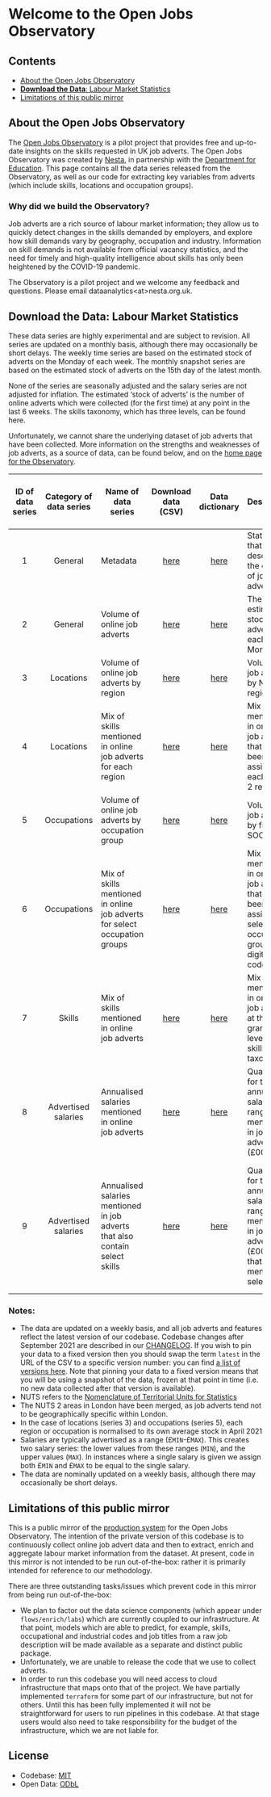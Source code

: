 # Welcome to the Open Jobs Observatory

## Contents
  * [About the Open Jobs Observatory](#about-the-open-jobs-observatory)
  * [**Download the Data**: Labour Market Statistics](#download-the-data-labour-market-statistics)
  * [Limitations of this public mirror](#limitations-of-this-public-mirror)

## About the Open Jobs Observatory

The [Open Jobs Observatory](https://www.nesta.org.uk/data-visualisation-and-interactive/open-jobs-observatory) is a pilot project that provides free and up-to-date insights on the skills requested in UK job adverts. The Open Jobs Observatory was created by [Nesta](http://www.nesta.org.uk/), in partnership with the [Department for Education](https://www.gov.uk/government/organisations/department-for-education). This page contains all the data series released from the Observatory, as well as our code for extracting key variables from adverts (which include skills, locations and occupation groups).

### Why did we build the Observatory?

Job adverts are a rich source of labour market information; they allow us to quickly detect changes in the skills demanded by employers, and explore how skill demands vary by geography, occupation and industry. Information on skill demands is not available from official vacancy statistics, and the need for timely and high-quality intelligence about skills has only been heightened by the COVID-19 pandemic. 

The Observatory is a pilot project and we welcome any feedback and questions. Please email dataanalytics\<at\>nesta.org.uk.


## **Download the Data**: Labour Market Statistics

These data series are highly experimental and are subject to revision. All series are updated on a monthly basis, although there may occasionally be short delays. The weekly time series are based on the estimated stock of adverts on the Monday of each week. The monthly snapshot series are based on the estimated stock of adverts on the 15th day of the latest month. 

None of the series are seasonally adjusted and the salary series are not adjusted for inflation. The estimated ‘stock of adverts’ is the number of online adverts which were collected (for the first time) at any point in the last 6 weeks. The skills taxonomy, which has three levels, can be found here.

Unfortunately, we cannot share the underlying dataset of job adverts that have been collected. More information on the strengths and weaknesses of job adverts, as a source of data, can be found below, and on the [home page for the Observatory](https://www.nesta.org.uk/data-visualisation-and-interactive/open-jobs-observatory/).

| ID of data series 	| Category of data series 	| Name of data series 	| Download data (CSV) 	| Data dictionary 	| Description 	| Weekly time series or monthly snapshot 	| Normalised to April 2021? (see note below) 	| Notes 	|
|:---:	|:---:	|---	|:---:	|:---:	|---	|:---:	|:---:	|---	|
| 1 	| General 	| Metadata 	| [here](path/to/list/csv) 	| [here](path/to/list/datadict)	| Statistics that describe the dataset of job adverts 	| - 	|  	|  	|
| 2 	| General 	| Volume of online job adverts  	| [here](path/to/list/csv) 	| [here](path/to/list/datadict)	| The estimated stock of adverts on each Monday. 	| Weekly time series 	| Y 	|  	|
| 3 	| Locations 	| Volume of online job adverts by region 	| [here](path/to/list/csv) 	| [here](path/to/list/datadict)	| Volume of job adverts by NUTS 2 regions. 	| Weekly time series 	| Y 	|  	|
| 4 	| Locations 	| Mix of skills mentioned in online job adverts for each region 	| [here](path/to/list/csv) 	| [here](path/to/list/datadict) | Mix of skills mentioned in online job adverts that have been assigned to each NUTS 2 region 	| Monthly snapshot 	|  	|  	|
| 5 	| Occupations 	| Volume of online job adverts by occupation group 	| [here](path/to/list/csv) 	| [here](path/to/list/datadict)	| Volume of job adverts by first digit SOC code  	| Weekly time series 	| Y 	|  	|
| 6 	| Occupations 	| Mix of skills mentioned in online job adverts for select occupation groups 	| [here](path/to/list/csv) 	| [here](path/to/list/datadict)  	| Mix of skills mentioned in online job adverts that have been assigned to select occupation groups (4-digit SOC codes) 	| Monthly snapshot 	|  	| The occupation groups chosen were those which had the largest number of adverts assigned to them.  	|
| 7 	| Skills 	| Mix of skills mentioned in online job adverts 	| [here](path/to/list/csv) 	| [here](path/to/list/datadict) 	| Mix of skills mentioned, in online job adverts, at the most granular level of the skills taxonomy 	| Monthly snapshot 	|  	|  	|
| 8 	| Advertised salaries 	| Annualised salaries mentioned in online job adverts 	| [here](path/to/list/csv) 	| [here](path/to/list/datadict)	| Quartiles for the annualised salary ranges mentioned in job adverts (£000s pa) 	| Weekly time series 	|  	|  	|
| 9 	| Advertised salaries 	| Annualised salaries mentioned in job adverts that also contain select skills 	| [here](path/to/list/csv) 	| [here](path/to/list/datadict) 	| Quartiles for the annualised salary ranges mentioned in job adverts (£000s pa) that also mention select skills 	| Monthly snapshot 	|  	| The skills chosen are those individual skills that were mentioned most frequently in the monthly stock of adverts 	|

### Notes:

* The data are updated on a weekly basis, and all job adverts and features reflect the latest version of our codebase. Codebase changes after September 2021 are described in our [CHANGELOG](CHANGELOG). If you wish to pin your data to a fixed version then you should swap the term `latest` in the URL of the CSV to a specific version number: you can find [a list of versions here](path/to/list/of/versions). Note that pinning your data to a fixed version means that you will be using a snapshot of the data, frozen at that point in time (i.e. no new data collected after that version is available).
* NUTS refers to the [Nomenclature of Territorial Units for Statistics](https://ec.europa.eu/eurostat/web/nuts/background)
* The NUTS 2 areas in London have been merged, as job adverts tend not to be geographically specific within London.
* In the case of locations (series 3) and occupations (series 5), each region or occupation is normalised to its own average stock in April 2021
* Salaries are typically advertised as a range (£`MIN`-£`MAX`). This creates two salary series: the lower values from these ranges (`MIN`), and the upper values (`MAX`). In instances where a single salary is given we assign both £`MIN` and £`MAX` to be equal to the single salary.
* The data are nominally updated on a weekly basis, although there may occasionally be short delays. 


## Limitations of this public mirror

This is a public mirror of the [production system](https://github.com/nestauk/daps_utils) for the Open Jobs Observatory. The intention of the private version of this codebase is to continuously collect online job advert data and then to extract, enrich and aggregate labour market information from the dataset. At present, code in this mirror is not intended to be run out-of-the-box: rather it is primarily intended for reference to our methodology.

There are three outstanding tasks/issues which prevent code in this mirror from being run out-of-the-box:

* We plan to factor out the data science components (which appear under `flows/enrich/labs`) which are currently coupled to our infrastructure. At that point, models which are able to predict, for example, skills, occupational and industrial codes and job titles from a raw job description will be made available as a separate and distinct public package.
* Unfortunately, we are unable to release the code that we use to collect adverts.
* In order to run this codebase you will need access to cloud infrastructure that maps onto that of the project. We have partially implemented `terraform` for some part of our infrastructure, but not for others. Until this has been fully implemented it will not be straightforward for users to run pipelines in this codebase. At that stage users would also need to take responsibility for the budget of the infrastructure, which we are not liable for.


## License

- Codebase:  [MIT](LICENSE)
- Open Data: [ODbL](.mirror/DATA-LICENSE)
